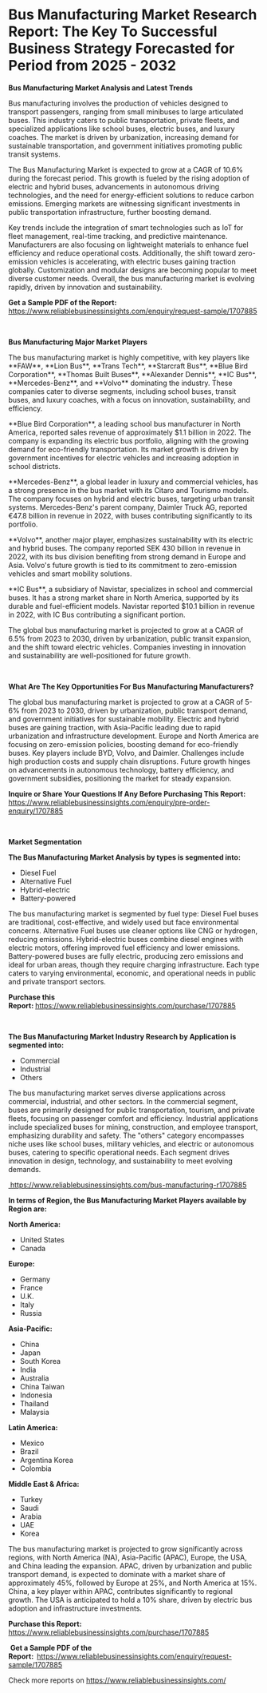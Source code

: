 <p><h1>Bus Manufacturing Market Research Report: The Key To Successful Business Strategy Forecasted for Period from 2025 - 2032</h1></p><p><strong>Bus Manufacturing Market Analysis and Latest Trends</strong></p>
<p><p>Bus manufacturing involves the production of vehicles designed to transport passengers, ranging from small minibuses to large articulated buses. This industry caters to public transportation, private fleets, and specialized applications like school buses, electric buses, and luxury coaches. The market is driven by urbanization, increasing demand for sustainable transportation, and government initiatives promoting public transit systems.</p><p>The Bus Manufacturing Market is expected to grow at a CAGR of 10.6% during the forecast period. This growth is fueled by the rising adoption of electric and hybrid buses, advancements in autonomous driving technologies, and the need for energy-efficient solutions to reduce carbon emissions. Emerging markets are witnessing significant investments in public transportation infrastructure, further boosting demand.</p><p>Key trends include the integration of smart technologies such as IoT for fleet management, real-time tracking, and predictive maintenance. Manufacturers are also focusing on lightweight materials to enhance fuel efficiency and reduce operational costs. Additionally, the shift toward zero-emission vehicles is accelerating, with electric buses gaining traction globally. Customization and modular designs are becoming popular to meet diverse customer needs. Overall, the bus manufacturing market is evolving rapidly, driven by innovation and sustainability.</p></p>
<p><strong>Get a Sample PDF of the Report:&nbsp;</strong> <a href="https://www.reliablebusinessinsights.com/enquiry/request-sample/1707885?utm_campaign=101&utm_medium=2&utm_source=Github&utm_content=ia&utm_term=23012025&utm_id=bus-manufacturing">https://www.reliablebusinessinsights.com/enquiry/request-sample/1707885</a></p>
<p>&nbsp;</p>
<p><strong>Bus Manufacturing Major Market Players</strong></p>
<p><p>The bus manufacturing market is highly competitive, with key players like **FAW**, **Lion Bus**, **Trans Tech**, **Starcraft Bus**, **Blue Bird Corporation**, **Thomas Built Buses**, **Alexander Dennis**, **IC Bus**, **Mercedes-Benz**, and **Volvo** dominating the industry. These companies cater to diverse segments, including school buses, transit buses, and luxury coaches, with a focus on innovation, sustainability, and efficiency.</p><p>**Blue Bird Corporation**, a leading school bus manufacturer in North America, reported sales revenue of approximately $1.1 billion in 2022. The company is expanding its electric bus portfolio, aligning with the growing demand for eco-friendly transportation. Its market growth is driven by government incentives for electric vehicles and increasing adoption in school districts.</p><p>**Mercedes-Benz**, a global leader in luxury and commercial vehicles, has a strong presence in the bus market with its Citaro and Tourismo models. The company focuses on hybrid and electric buses, targeting urban transit systems. Mercedes-Benz's parent company, Daimler Truck AG, reported €47.8 billion in revenue in 2022, with buses contributing significantly to its portfolio.</p><p>**Volvo**, another major player, emphasizes sustainability with its electric and hybrid buses. The company reported SEK 430 billion in revenue in 2022, with its bus division benefiting from strong demand in Europe and Asia. Volvo's future growth is tied to its commitment to zero-emission vehicles and smart mobility solutions.</p><p>**IC Bus**, a subsidiary of Navistar, specializes in school and commercial buses. It has a strong market share in North America, supported by its durable and fuel-efficient models. Navistar reported $10.1 billion in revenue in 2022, with IC Bus contributing a significant portion.</p><p>The global bus manufacturing market is projected to grow at a CAGR of 6.5% from 2023 to 2030, driven by urbanization, public transit expansion, and the shift toward electric vehicles. Companies investing in innovation and sustainability are well-positioned for future growth.</p></p>
<p>&nbsp;</p>
<p><strong>What Are The Key Opportunities For Bus Manufacturing Manufacturers?</strong></p>
<p><p>The global bus manufacturing market is projected to grow at a CAGR of 5-6% from 2023 to 2030, driven by urbanization, public transport demand, and government initiatives for sustainable mobility. Electric and hybrid buses are gaining traction, with Asia-Pacific leading due to rapid urbanization and infrastructure development. Europe and North America are focusing on zero-emission policies, boosting demand for eco-friendly buses. Key players include BYD, Volvo, and Daimler. Challenges include high production costs and supply chain disruptions. Future growth hinges on advancements in autonomous technology, battery efficiency, and government subsidies, positioning the market for steady expansion.</p></p>
<p><strong>Inquire or Share Your Questions If Any Before Purchasing This Report:</strong> <a href="https://www.reliablebusinessinsights.com/enquiry/pre-order-enquiry/1707885?utm_campaign=101&utm_medium=2&utm_source=Github&utm_content=ia&utm_term=23012025&utm_id=bus-manufacturing">https://www.reliablebusinessinsights.com/enquiry/pre-order-enquiry/1707885</a></p>
<p>&nbsp;</p>
<p><strong>Market Segmentation</strong></p>
<p><strong>The Bus Manufacturing Market Analysis by types is segmented into:</strong></p>
<p><ul><li>Diesel Fuel</li><li>Alternative Fuel</li><li>Hybrid-electric</li><li>Battery-powered</li></ul></p>
<p><p>The bus manufacturing market is segmented by fuel type: Diesel Fuel buses are traditional, cost-effective, and widely used but face environmental concerns. Alternative Fuel buses use cleaner options like CNG or hydrogen, reducing emissions. Hybrid-electric buses combine diesel engines with electric motors, offering improved fuel efficiency and lower emissions. Battery-powered buses are fully electric, producing zero emissions and ideal for urban areas, though they require charging infrastructure. Each type caters to varying environmental, economic, and operational needs in public and private transport sectors.</p></p>
<p><strong>Purchase this Report:&nbsp;</strong><a href="https://www.reliablebusinessinsights.com/purchase/1707885?utm_campaign=101&utm_medium=2&utm_source=Github&utm_content=ia&utm_term=23012025&utm_id=bus-manufacturing">https://www.reliablebusinessinsights.com/purchase/1707885</a></p>
<p>&nbsp;</p>
<p><strong>The Bus Manufacturing Market Industry Research by Application is segmented into:</strong></p>
<p><ul><li>Commercial</li><li>Industrial</li><li>Others</li></ul></p>
<p><p>The bus manufacturing market serves diverse applications across commercial, industrial, and other sectors. In the commercial segment, buses are primarily designed for public transportation, tourism, and private fleets, focusing on passenger comfort and efficiency. Industrial applications include specialized buses for mining, construction, and employee transport, emphasizing durability and safety. The "others" category encompasses niche uses like school buses, military vehicles, and electric or autonomous buses, catering to specific operational needs. Each segment drives innovation in design, technology, and sustainability to meet evolving demands.</p></p>
<p><a href="https://www.reliablebusinessinsights.com/bus-manufacturing-r1707885?utm_campaign=101&utm_medium=2&utm_source=Github&utm_content=ia&utm_term=23012025&utm_id=bus-manufacturing">&nbsp;https://www.reliablebusinessinsights.com/bus-manufacturing-r1707885</a></p>
<p><strong>In terms of Region, the Bus Manufacturing Market Players available by Region are:</strong></p>
<p>
    <p> <strong> North America: </strong>
        <ul>
            <li>United States</li>
            <li>Canada</li>
        </ul>
        </p> 
    <p> <strong> Europe: </strong>
        <ul>
            <li>Germany</li>
            <li>France</li>
            <li>U.K.</li>
            <li>Italy</li>
            <li>Russia</li>
        </ul>
        </p> 
    <p> <strong> Asia-Pacific: </strong>
        <ul>
            <li>China</li>
            <li>Japan</li>
            <li>South Korea</li>
            <li>India</li>
            <li>Australia</li>
            <li>China Taiwan</li>
            <li>Indonesia</li>
            <li>Thailand</li>
            <li>Malaysia</li>
        </ul>
        </p> 
    <p> <strong> Latin America: </strong>
        <ul>
            <li>Mexico</li>
            <li>Brazil</li>
            <li>Argentina Korea</li>
            <li>Colombia</li>
        </ul>
        </p> 
    <p> <strong> Middle East & Africa: </strong>
        <ul>
            <li>Turkey</li>
            <li>Saudi</li>
            <li>Arabia</li>
            <li>UAE</li>
            <li>Korea</li>
        </ul>
    </p>
    </p>
<p><p>The bus manufacturing market is projected to grow significantly across regions, with North America (NA), Asia-Pacific (APAC), Europe, the USA, and China leading the expansion. APAC, driven by urbanization and public transport demand, is expected to dominate with a market share of approximately 45%, followed by Europe at 25%, and North America at 15%. China, a key player within APAC, contributes significantly to regional growth. The USA is anticipated to hold a 10% share, driven by electric bus adoption and infrastructure investments.</p></p>
<p><strong>Purchase this Report: </strong><a href="https://www.reliablebusinessinsights.com/purchase/1707885?utm_campaign=101&utm_medium=2&utm_source=Github&utm_content=ia&utm_term=23012025&utm_id=bus-manufacturing">https://www.reliablebusinessinsights.com/purchase/1707885</a></p>
<p>&nbsp;<strong>Get a Sample PDF of the Report:&nbsp;&nbsp;</strong><a href="https://www.reliablebusinessinsights.com/enquiry/request-sample/1707885?utm_campaign=101&utm_medium=2&utm_source=Github&utm_content=ia&utm_term=23012025&utm_id=bus-manufacturing">https://www.reliablebusinessinsights.com/enquiry/request-sample/1707885</a></p>
<p><strong></strong></p>
<p>Check more reports on <a href="https://www.reliablebusinessinsights.com/?utm_campaign=101&utm_medium=2&utm_source=Github&utm_content=ia&utm_term=23012025&utm_id=bus-manufacturing">https://www.reliablebusinessinsights.com/</a></p>